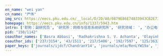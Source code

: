 ```yaml
---
en_name: "wei yan"
cn_name: "严伟"
img_src: https://eecs.pku.edu.cn/__local/D/2D/A0/0879E86E74833943CB2E732967E_9A3C38CC_BD6.vsb?e=.jpg
homepage: https://eecs.pku.edu.cn/info/1337/5943.htm
intro: ['职称：副研究员', '研究所：网络与信息系统研究所', '研究领域： ', '办公电话：86-10-62765815-8008', '电子邮件：yanwei@net.pku.edu.cn', '个人主页： ']
pid: "150/1142"
coauthor_names: ['Basra Abbasi', 'Radhakrishna S. V. Achanta', 'Olayinka Adeleye', 'Mahmoud Al-Sarayreh', 'M. J. Argano', 'Pradeep K. Atrey', 'Boris Bacic', 'Gabriella Sanniti di Baja', 'David Bell', 'Ahmed Bouridane', 'Jarrett Chambers', 'Rahul Chandran', 'Ee-Chien Chang', 'Hongrui Cheng', 'Michael Cree', 'Wei Cui', 'Arpita Dawda', 'Patrice Delmas', 'Wei Ding', 'Sabu Emmanuel', 'Hui Feng 0002', 'Chris Fowler', 'Wei-Gang Fu', 'Abhimanyu Singh Garhwal', 'T. Gidwani', 'Rui Gong', 'Datong Gu', 'Qin Gu', 'Nikki Gulzar', 'Teng Guo', 'Lingmin He', 'S. Hooper', 'Fay Huang', 'F. Issa', 'Ramesh C. Jain', 'Maziar Janbeglou', 'Huanhuan Ji', 'Yongqiang Jiao', 'Duo Jin', 'Mohan S. Kankanhalli', 'Declan F. Kieran', 'Reinhard Klette', 'Fatih Kurugollu', 'Moussadek Laadjel', 'Minh Phu Lai', 'Raymond Y. K. Lau', 'H. Le', 'Huy Le', 'Fengjiao Li', 'Peng Li', 'Ricky Li', 'Xia Li 0003', 'Yanqiang Li', 'Hefei Ling', 'Feng Liu 0001', 'Jin Liu', 'Weiru Liu', 'Xiaoxu Liu', 'Zhe Liu', 'Zhenbing Liu', 'Jia Lu', 'Zhengding Lu', 'Jianbing Ma', 'Qingzhen Ma', 'Kieran McLaughlin', 'Paul C. Miller', 'Parma Nand', 'A. Narayanan', 'Ajit Narayanan', 'Minh Neuyen', 'Minh Ngueyn', 'M. Nguyen', 'Minh Nguyen 0001', 'Omar Nibouche', 'Masahiro Niitsuma', 'Anil Ozbal', 'Chen Pan', 'Chiem Trieu Phong', 'Dongxu Qi', 'Lei Qiu', 'Setareh Rafatirad', 'Marlon M. Reis', 'YaWei Ren', 'Yueqiu Ren', 'Mudar Sarem', 'Sakir Sezer', 'Gang Shen', 'Hui Shen', 'Jiali Shen', 'Jun Shen', 'Yiting Shen', 'Quan Z. Sheng', 'Yun Q. Shi', 'Palaiahnakote Shivakumara', 'Yun Shu', 'Chengwen Song', 'S. H. Srinivasan', 'Yo Tomita', 'Yi Jie Tong', 'Huy Tran', 'Chris Wang', 'E. Wang', 'G. Wang', 'Guangyu Wang', 'I. Wang', 'Jia Wang', 'Jun Wang 0012', 'Liang Wang', 'Liyun Wang', 'Wen Wang', 'Xiuhui Wang', 'Jonathan Weir', 'Jian Weng 0001', 'Chuan Kun Wu', 'Eddie Wu', 'Xiaotian Wu', 'Wenlong Xu', 'Jianyu Yang', 'Mee-Loong Yang', 'Jian Yu', 'Jin Yu', 'Junsong Yuan', 'Jianguo Zhang', 'Qian Zhang', 'Xue Zhang', 'Y. Zhang', 'Yuanyuan Zhang', 'Keji Zheng', 'Sijie Zheng', 'Huiyu Zhou 0001', 'Lei Zhou', 'Alex Zhu', 'Fuhao Zou']
coauthor_ids: ['237/3154', '43/1511', '217/5406', '192/7597', '125/3633', '81/478', '32/944', '25/2994', '94/3406', '48/5153', '133/4206', '21/8250', '67/4662', '47/10821', '260/5407', '42/3805', '235/5658', '53/6553', '59/622', '05/2684', '04/1160-2', '26/6857', '43/2543', '162/7797', '125/3626', '75/1938', '189/2731', '98/3684', '237/3159', '94/11139', '10/7664', '235/7554', '62/1547', '125/3657', 'j/RameshJain', '38/11239', '20/8545', '20/10364', '07/2520', '09/3613', '05/10071', 'k/ReinhardKlette', '23/5343', '17/1061', '252/8366', 'l/RaymondYKLau', '07/2746', '56/2552', '186/8608', '83/6353', '211/4035', '97/30-3', '89/7635', '47/5305', '77/1318-1', '01/2537', 'l/WeiruLiu', '23/8502', '70/1220', '19/7578', '92/5891', '78/1354', '68/3849', '83/10821', '48/2421', '142/3862', '63/7870', '38/3585', '76/5768', '260/5834', '198/3635', '164/3591', '83/2833-1', '22/4225', '59/7645', '237/3160', '77/3991', '161/1105', '87/2902', '90/7407', '99/7115', '214/4062', '134/7423', '222/2427', '40/6393', '07/5312', '83/3696', '60/1307', '97/7575', '48/5700', '24/4684', 's/QuanZSheng', 's/YunQShi', '83/1065', '213/9983', '257/7394', '17/945', '89/64', '166/7241', '39/4775', '50/8382', '65/6227', '51/4961', '53/35', '61/2292', '58/6299', 'w/JunWang12', '56/4499', '13/7916', '29/4680', '89/6791', '42/7222', '81/1232-1', '40/6857', '237/3161', '99/2474', '128/5658', '23/6903', '31/6317', '52/5812', '03/5102', '42/3332', '90/6415', '04/2024', '29/2362', '52/5040', '23/6185', '220/2310', '235/5591', '36/1648', '72/5749', '205/3388', '62/5740']
paper_keys: ['journals/ijdcf/ChandranY14', 'journals/mta/RenLYW19a', 'journals/mta/YanCG15', 'journals/ijdcf/TongYY15', 'journals/ijdcf/WangLY16', 'journals/jimaging/Al-SarayrehRYK18', 'journals/tomccap/YanK07', 'journals/mta/LingWZY11', 'journals/ijdcf/WangY16', 'journals/ijns/WangY20', 'journals/sigpro/WuWY18', 'journals/tdhms/LaadjelBKNY10', 'journals/tomccap/FengLZYL12', 'journals/mta/WangY14', 'journals/ijdcf/YanWL18', 'journals/mta/WangLY16', 'journals/jcst/DingYQ02', 'journals/mms/YanWK05', 'journals/ieeemm/AchantaYK06', 'journals/jmm2/YanEK11', 'journals/ieeemm/LingCMZY12', 'journals/ijdcf/LuSYB17', 'journals/tetci/ZhengYN18', 'journals/ijdcf/LiuLZYL10', 'journals/tmm/YanFK08', 'journals/tdhms/WeirY10', 'journals/ijdcf/RenNY18', 'journals/tomccap/WeirYK12', 'journals/tdhms/WeirY10a', 'journals/mta/YanK08', 'journals/ijdcf/GidwaniAYI12', 'journals/ijdcf/WangWY17', 'journals/ijdcf/ZhuY17', 'journals/expert/NiitsumaTYB18', 'journals/ijdcf/WeirLY10', 'journals/ijdcf/LaadjelBKY10', 'journals/mta/WangYK17', 'journals/mta/YanKRJ11', 'journals/mta/GarhwalY19', 'journals/jei/JinYK05', 'journals/ijdcf/CuiY16', 'journals/ijdcf/WangNY17', 'journals/ijdcf/PhongY14', 'journals/jmm2/JiaoWY11', 'journals/mta/GarhwalY19a', 'journals/ijdcf/GarhwalY15', 'journals/mta/WangBY18', 'journals/ijdcf/GuNY16', 'journals/asc/FengLZYSL13', 'journals/mta/ChambersYGK15', 'journals/tdhms/LiuYLW14', 'journals/jmm2/KieranWY11', 'journals/ijdcf/ZhouYSY18', 'journals/mta/AtreyYK07', 'journals/mms/YanKW05']
---
```

